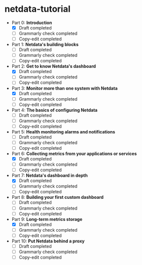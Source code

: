 # netdata-tutorial
- Part 0: **Introduction**
  - [x] Draft completed
  - [ ] Grammarly check completed
  - [ ] Copy-edit completed
- Part 1: **Netdata's building blocks**
  - [ ] Draft completed
  - [ ] Grammarly check completed
  - [ ] Copy-edit completed
- Part 2: **Get to know Netdata's dashboard**
  - [x] Draft completed
  - [ ] Grammarly check completed
  - [ ] Copy-edit completed
- Part 3: **Monitor more than one system with Netdata**
  - [x] Draft completed
  - [ ] Grammarly check completed
  - [ ] Copy-edit completed
- Part 4: **The basics of configuring Netdata**
  - [ ] Draft completed
  - [ ] Grammarly check completed
  - [ ] Copy-edit completed
- Part 5: **Health monitoring alarms and notifications**
  - [ ] Draft completed
  - [ ] Grammarly check completed
  - [ ] Copy-edit completed
- Part 6: **Collecting metrics from your applications or services**
  - [x] Draft completed
  - [ ] Grammarly check completed
  - [ ] Copy-edit completed
- Part 7: **Netdata's dashboard in depth**
  - [x] Draft completed
  - [ ] Grammarly check completed
  - [ ] Copy-edit completed
- Part 8: **Building your first custom dashboard**
  - [ ] Draft completed
  - [ ] Grammarly check completed
  - [ ] Copy-edit completed
- Part 9: **Long-term metrics storage**
  - [x] Draft completed
  - [ ] Grammarly check completed
  - [ ] Copy-edit completed
- Part 10: **Put Netdata behind a proxy**
  - [ ] Draft completed
  - [ ] Grammarly check completed
  - [ ] Copy-edit completed
